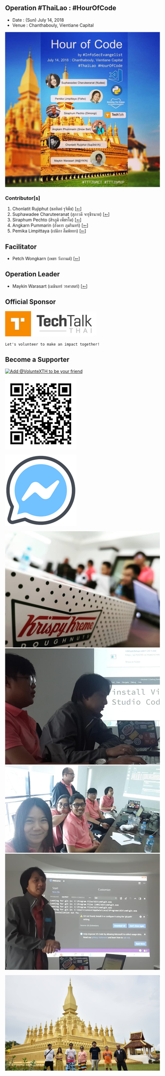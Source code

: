 ## Operation #ThaiLao : #HourOfCode

+ Date : (Sun) July 14, 2018
+ Venue : Chanthabouly, Vientiane Capital

[![](pic/Poster.jpg "#ThaiLao")](https://www.facebook.com/VolunteXTH/photos/a.1439198196221318/1447899312017873/)

### Contributor[s]
1. Chonlatit Rujiphut (ชลทิตย์ รุจิพืช) [[➳](https://www.facebook.com/Tsunakun27)]
1. Suphawadee Charuteeranat (สุภาวดี จารุธีรนาท) [[➳](https://www.facebook.com/thdeemiss03)]
1. Siraphum Pechto (สิรภูมิ เพ็ชรโต) [[➳](https://www.facebook.com/SiraphumPechto)]
1. Angkarn Pummarin (อังคาร ภุมรินทร์) [[➳](https://www.facebook.com/in8l00p)]
1. Pemika Limpittaya (เปมิกา ลิ้มพิทยา) [[➳](https://www.facebook.com/tourlek.fisho)]

## Facilitator
+ Petch Wongkarn (เพชร วังกานต์) [[➳](https://www.facebook.com/petch.wongkarn)]

## Operation Leader
+ Maykin Warasart (เมฆินทร์ วรศาสตร์) [[➳](http://mk.in.th)]

## Official Sponsor
[![](pic/TechTalkThai.jpg "TechTalkThai - ศูนย์รวมข่าว Enterprise IT ออนไลน์แห่งแรกในประเทศไทย")](https://www.techtalkthai.com/)

```markdown
Let's volunteer to make an impact together!
```

## Become a Supporter

[![](https://scdn.line-apps.com/n/line_add_friends/btn/en.png "Add @VolunteXTH to be your friend")](https://lin.ee/cnIgUj4)

[![](../@VolunteXTH.png "Add @VolunteXTH to be your friend")](https://line.me/R/ti/p/@voluntex)

[![](../fb-m.png "Talk to us via FB messenger")](https://m.me/VolunteXTH)

[![](pic/During.jpg "#ThaiLao")](https://www.facebook.com/VolunteXTH/photos/a.1439198196221318/1447899312017873/)
[![](pic/During1.jpg "#ThaiLao")](https://www.facebook.com/VolunteXTH/photos/a.1439198196221318/1447899312017873/)
[![](pic/During2.jpg "#ThaiLao")](https://www.facebook.com/VolunteXTH/photos/a.1439198196221318/1447899312017873/)
[![](pic/During3.jpg "#ThaiLao")](https://www.facebook.com/VolunteXTH/photos/a.1439198196221318/1447899312017873/)

[![](pic/AfterTheMatch.jpg "#ThaiLao")](https://www.facebook.com/VolunteXTH/photos/a.1439198196221318/1447899312017873/)
